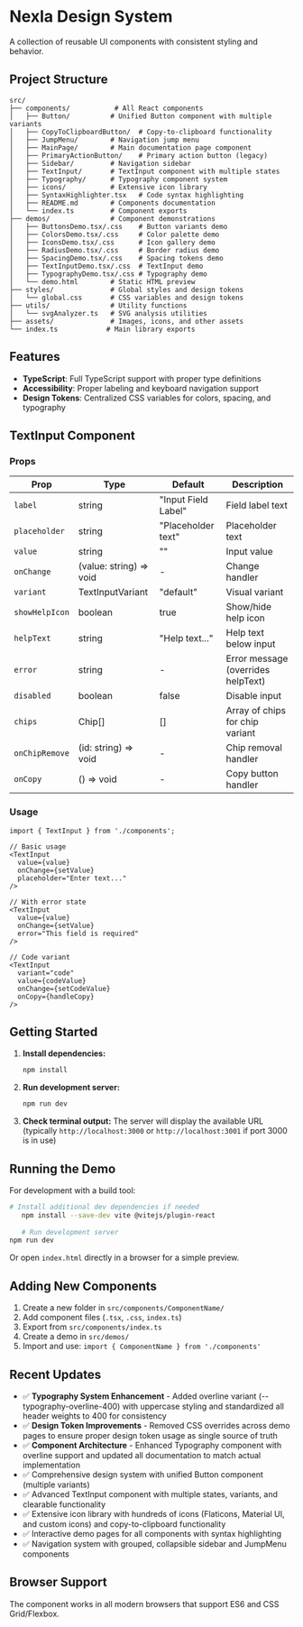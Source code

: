 # Nexla Design System

A collection of reusable UI components with consistent styling and behavior.

## Project Structure

```
src/
├── components/           # All React components
│   ├── Button/          # Unified Button component with multiple variants
│   ├── CopyToClipboardButton/  # Copy-to-clipboard functionality
│   ├── JumpMenu/        # Navigation jump menu
│   ├── MainPage/        # Main documentation page component
│   ├── PrimaryActionButton/    # Primary action button (legacy)
│   ├── Sidebar/         # Navigation sidebar
│   ├── TextInput/       # TextInput component with multiple states
│   ├── Typography/      # Typography component system
│   ├── icons/           # Extensive icon library
│   ├── SyntaxHighlighter.tsx   # Code syntax highlighting
│   ├── README.md        # Components documentation
│   └── index.ts         # Component exports
├── demos/               # Component demonstrations
│   ├── ButtonsDemo.tsx/.css    # Button variants demo
│   ├── ColorsDemo.tsx/.css     # Color palette demo
│   ├── IconsDemo.tsx/.css      # Icon gallery demo
│   ├── RadiusDemo.tsx/.css     # Border radius demo
│   ├── SpacingDemo.tsx/.css    # Spacing tokens demo
│   ├── TextInputDemo.tsx/.css  # TextInput demo
│   ├── TypographyDemo.tsx/.css # Typography demo
│   └── demo.html        # Static HTML preview
├── styles/              # Global styles and design tokens
│   └── global.css       # CSS variables and design tokens
├── utils/               # Utility functions
│   └── svgAnalyzer.ts   # SVG analysis utilities
├── assets/              # Images, icons, and other assets
└── index.ts            # Main library exports
```

## Features

- **TypeScript**: Full TypeScript support with proper type definitions
- **Accessibility**: Proper labeling and keyboard navigation support
- **Design Tokens**: Centralized CSS variables for colors, spacing, and typography

## TextInput Component

### Props

| Prop | Type | Default | Description |
|------|------|---------|-------------|
| `label` | string | "Input Field Label" | Field label text |
| `placeholder` | string | "Placeholder text" | Placeholder text |
| `value` | string | "" | Input value |
| `onChange` | (value: string) => void | - | Change handler |
| `variant` | TextInputVariant | "default" | Visual variant |
| `showHelpIcon` | boolean | true | Show/hide help icon |
| `helpText` | string | "Help text..." | Help text below input |
| `error` | string | - | Error message (overrides helpText) |
| `disabled` | boolean | false | Disable input |
| `chips` | Chip[] | [] | Array of chips for chip variant |
| `onChipRemove` | (id: string) => void | - | Chip removal handler |
| `onCopy` | () => void | - | Copy button handler |

### Usage

```tsx
import { TextInput } from './components';

// Basic usage
<TextInput
  value={value}
  onChange={setValue}
  placeholder="Enter text..."
/>

// With error state
<TextInput
  value={value}
  onChange={setValue}
  error="This field is required"
/>

// Code variant
<TextInput
  variant="code"
  value={codeValue}
  onChange={setCodeValue}
  onCopy={handleCopy}
/>
```

## Getting Started

1. **Install dependencies:**
   ```bash
   npm install
   ```

2. **Run development server:**
   ```bash
   npm run dev
   ```

3. **Check terminal output:** The server will display the available URL (typically `http://localhost:3000` or `http://localhost:3001` if port 3000 is in use)

## Running the Demo

For development with a build tool:
```bash
# Install additional dev dependencies if needed
   npm install --save-dev vite @vitejs/plugin-react
   
   # Run development server
npm run dev
   ```

Or open `index.html` directly in a browser for a simple preview.

## Adding New Components

1. Create a new folder in `src/components/ComponentName/`
2. Add component files (`.tsx`, `.css`, `index.ts`)
3. Export from `src/components/index.ts`
4. Create a demo in `src/demos/`
5. Import and use: `import { ComponentName } from './components'`

## Recent Updates

- ✅ **Typography System Enhancement** - Added overline variant (--typography-overline-400) with uppercase styling and standardized all header weights to 400 for consistency
- ✅ **Design Token Improvements** - Removed CSS overrides across demo pages to ensure proper design token usage as single source of truth
- ✅ **Component Architecture** - Enhanced Typography component with overline support and updated all documentation to match actual implementation
- ✅ Comprehensive design system with unified Button component (multiple variants)
- ✅ Advanced TextInput component with multiple states, variants, and clearable functionality
- ✅ Extensive icon library with hundreds of icons (Flaticons, Material UI, and custom icons) and copy-to-clipboard functionality  
- ✅ Interactive demo pages for all components with syntax highlighting
- ✅ Navigation system with grouped, collapsible sidebar and JumpMenu components

## Browser Support

The component works in all modern browsers that support ES6 and CSS Grid/Flexbox. 